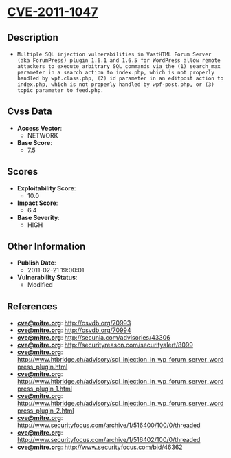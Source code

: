 
# [CVE-2011-1047](http://osvdb.org/70993)

## Description

- `Multiple SQL injection vulnerabilities in VastHTML Forum Server (aka ForumPress) plugin 1.6.1 and 1.6.5 for WordPress allow remote attackers to execute arbitrary SQL commands via the (1) search_max parameter in a search action to index.php, which is not properly handled by wpf.class.php, (2) id parameter in an editpost action to index.php, which is not properly handled by wpf-post.php, or (3) topic parameter to feed.php.`

## Cvss Data

- **Access Vector**:
  - NETWORK
- **Base Score**:
  - 7.5

## Scores

- **Exploitability Score**:
  - 10.0
- **Impact Score**:
  - 6.4
- **Base Severity**:
  - HIGH

## Other Information

- **Publish Date**:
  - 2011-02-21 19:00:01
- **Vulnerability Status**:
  - Modified

## References

- **cve@mitre.org**: http://osvdb.org/70993
- **cve@mitre.org**: http://osvdb.org/70994
- **cve@mitre.org**: http://secunia.com/advisories/43306
- **cve@mitre.org**: http://securityreason.com/securityalert/8099
- **cve@mitre.org**: http://www.htbridge.ch/advisory/sql_injection_in_wp_forum_server_wordpress_plugin.html
- **cve@mitre.org**: http://www.htbridge.ch/advisory/sql_injection_in_wp_forum_server_wordpress_plugin_1.html
- **cve@mitre.org**: http://www.htbridge.ch/advisory/sql_injection_in_wp_forum_server_wordpress_plugin_2.html
- **cve@mitre.org**: http://www.securityfocus.com/archive/1/516400/100/0/threaded
- **cve@mitre.org**: http://www.securityfocus.com/archive/1/516402/100/0/threaded
- **cve@mitre.org**: http://www.securityfocus.com/bid/46362
